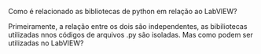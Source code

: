 Como é relacionado as bibliotecas de python em relação ao LabVIEW?

Primeiramente, a relação entre os dois são independentes, as bibiliotecas utilizadas nnos códigos de arquivos .py são isoladas.
Mas como podem ser utilizadas no LabVIEW?
